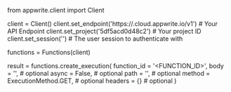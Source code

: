 from appwrite.client import Client

client = Client()
client.set_endpoint('https://<REGION>.cloud.appwrite.io/v1') # Your API Endpoint
client.set_project('5df5acd0d48c2') # Your project ID
client.set_session('') # The user session to authenticate with

functions = Functions(client)

result = functions.create_execution(
    function_id = '<FUNCTION_ID>',
    body = '<BODY>', # optional
    async = False, # optional
    path = '<PATH>', # optional
    method = ExecutionMethod.GET, # optional
    headers = {} # optional
)
